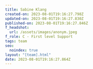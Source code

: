```yaml
---
title: Sabine Klang
created-on: 2023-08-01T19:16:27.798Z
updated-on: 2023-08-01T19:16:27.830Z
published-on: 2023-08-01T19:16:27.846Z
f_headshot:
  url: /assets/images/anonym.jpeg
f_role: C - First level Support
tags: team
seo:
  noindex: true
layout: "[team].html"
date: 2023-08-01T19:16:27.864Z
---
```

